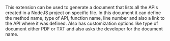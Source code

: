This extension can be used to generate a document that lists all the APIs created in a NodeJS project on specific file.
In this document it can define the method name, type of API, function name, line number and also a link to the API where it was defined.
Also has customization options like type of document either PDF or TXT and also asks the developer for the document name.